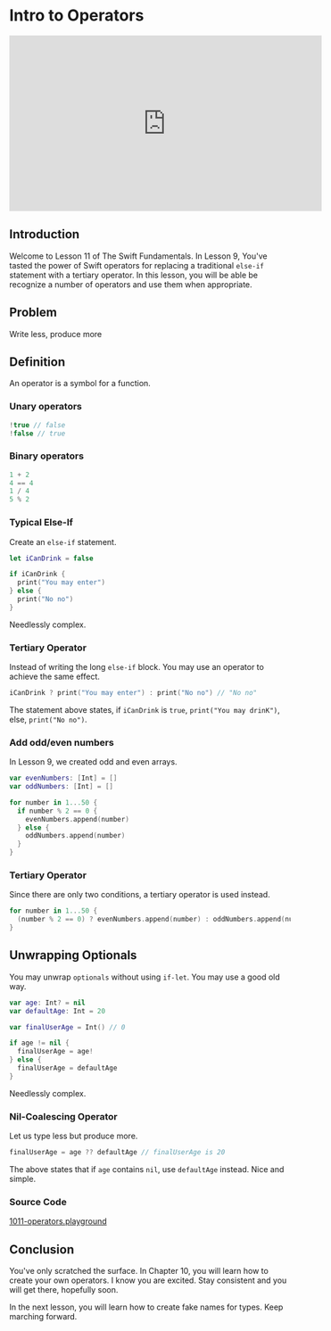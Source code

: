# Intro to Operators
<div align="center">
<iframe width="560" height="315" src="https://www.youtube.com/embed/_4_U-ydnhNs" frameborder="0" allowfullscreen></iframe>
</div>

## Introduction
Welcome to Lesson 11 of The Swift Fundamentals. In Lesson 9, You've tasted the power of Swift operators for replacing a traditional `else-if` statement with a tertiary operator. In this lesson, you will be able be recognize a number of operators and use them when appropriate.

## Problem
Write less, produce more

## Definition
An operator is a symbol for a function.

### Unary operators
```swift
!true // false
!false // true
```

### Binary operators
```swift
1 + 2
4 == 4
1 / 4
5 % 2
```

### Typical Else-If
Create an `else-if` statement.

```swift
let iCanDrink = false

if iCanDrink {
  print("You may enter")
} else {
  print("No no")
}
```

Needlessly complex.

### Tertiary Operator
Instead of writing the long `else-if` block. You may use an operator to achieve the same effect.

```swift
iCanDrink ? print("You may enter") : print("No no") // "No no"
```

The statement above states, if `iCanDrink` is `true`, `print("You may drinK")`, else, `print("No no")`.

### Add odd/even numbers
In Lesson 9, we created odd and even arrays.

```swift
var evenNumbers: [Int] = []
var oddNumbers: [Int] = []

for number in 1...50 {
  if number % 2 == 0 {
    evenNumbers.append(number)
  } else {
    oddNumbers.append(number)
  }
}
```

### Tertiary Operator
Since there are only two conditions, a tertiary operator is used instead.

```swift
for number in 1...50 {
  (number % 2 == 0) ? evenNumbers.append(number) : oddNumbers.append(number)
}
```

## Unwrapping Optionals
You may unwrap `optionals` without using `if-let`. You may use a good old way.

```swift
var age: Int? = nil
var defaultAge: Int = 20

var finalUserAge = Int() // 0

if age != nil {
  finalUserAge = age!
} else {
  finalUserAge = defaultAge
}
```
Needlessly complex.

### Nil-Coalescing Operator
Let us type less but produce more.

```swift
finalUserAge = age ?? defaultAge // finalUserAge is 20
```

The above states that if `age` contains `nil`, use `defaultAge` instead. Nice and simple.

### Source Code
[1011-operators.playground](https://www.dropbox.com/sh/44jy8jinc87am45/AACT21H4fplfTo9_-QTXZh9Oa?dl=0)

## Conclusion
You've only scratched the surface. In Chapter 10, you will learn how to create your own operators. I know you are excited. Stay consistent and you will get there, hopefully soon.

In the next lesson, you will learn how to create fake names for types. Keep marching forward.
